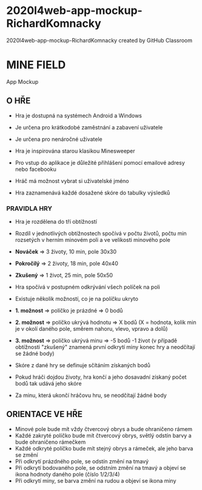 # 2020l4web-app-mockup-RichardKomnacky
2020l4web-app-mockup-RichardKomnacky created by GitHub Classroom


<h1>MINE FIELD</h1>

App Mockup

<h2>O HŘE</h2>

* Hra je dostupná na systémech Android a Windows
* Je určena pro krátkodobé zaměstnání a zabavení uživatele
* Je určena pro nenáročné uživatele
* Hra je inspirována starou klasikou Minesweeper

* Pro vstup do aplikace je důležité přihlášení pomocí emailové adresy nebo facebooku
* Hráč má možnost vybrat si uživatelské jméno
* Hra zaznamenává každé dosažené skóre do tabulky výsledků

<h3>PRAVIDLA HRY</h3>

* Hra je rozdělena do tří obtížností
* Rozdíl v jednotlivých obtížnostech spočívá v počtu životů, počtu min rozsetých v herním minovém poli a ve velikosti minového pole
* <b>Nováček</b> => 3 životy, 10 min, pole 30x30
* <b>Pokročilý</b> => 2 životy, 18 min, pole 40x40
* <b>Zkušený</b> => 1 život, 25 min, pole 50x50

* Hra spočívá v postupném odkrývání všech políček na poli
* Existuje několik možností, co je na políčku ukryto
* <b>1. možnost</b> => políčko je prázdné => 0 bodů
* <b>2. možnost</b> => políčko ukrývá hodnotu => X bodů (X = hodnota, kolik min je v okolí daného pole, směrem nahoru, vlevo, vpravo a dolů)
* <b>3. možnost</b> => políčko ukrývá minu => -5 bodů -1 život (v případě obtížnosti "zkušený" znamená první odkrytí miny konec hry a neodčítají se žádné body)

* Skóre z dané hry se definuje sčítáním získaných bodů
* Pokud hráči dojdou životy, hra končí a jeho dosavadní získaný počet bodů tak udává jeho skóre
* Za minu, která ukončí hráčovu hru, se neodčítají žádné body

<h2>ORIENTACE VE HŘE</h2>

* Minové pole bude mít vždy čtvercový obrys a bude ohraničeno rámem
* Každé zakryté políčko bude mít čtvercový obrys, světlý odstín barvy a bude ohraničeno rámečkem
* Každé odkryté políčko bude mít stejný obrys a rámeček, ale jeho barva se změní
* Při odkrytí prázdného pole, se odstín změní na tmavý
* Při odkrytí bodovaného pole, se odstním změní na tmavý a objeví se ikona hodnoty daného pole (číslo 1/2/3/4)
* Při odkrytí miny, se barva změní na rudou a objeví se ikona miny



